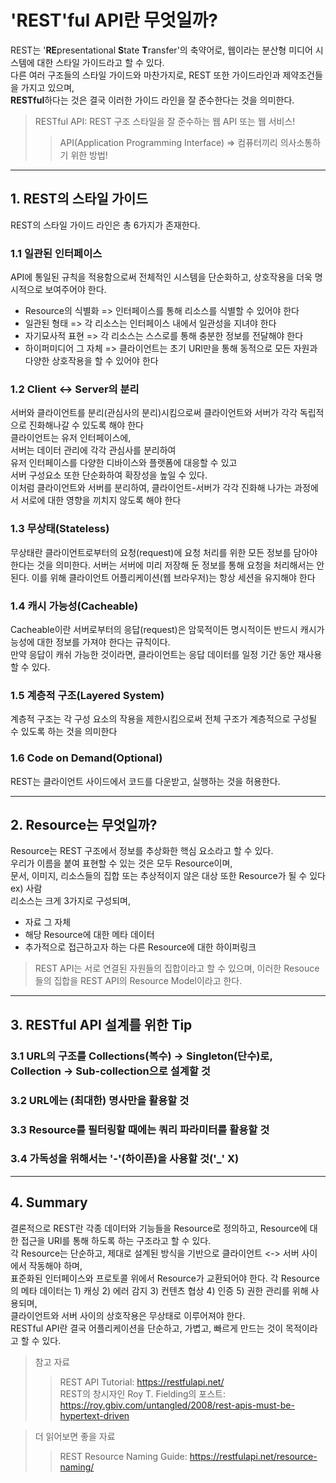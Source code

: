 # 'REST'ful API란 무엇일까?
REST는 '**RE**presentational **S**tate **T**ransfer'의 축약어로, 웹이라는 분산형 미디어 시스템에 대한 스타일 가이드라고 할 수 있다.   
다른 여러 구조들의 스타일 가이드와 마찬가지로, REST 또한 가이드라인과 제약조건들을 가지고 있으며,   
**RESTful**하다는 것은 결국 이러한 가이드 라인을 잘 준수한다는 것을 의미한다.

> RESTful API: REST 구조 스타일을 잘 준수하는 웹 API 또는 웹 서비스!   
>> API(Application Programming Interface) => 컴퓨터끼리 의사소통하기 위한 방법!
* * *
## 1. REST의 스타일 가이드
REST의 스타일 가이드 라인은 총 6가지가 존재한다.   
### 1.1 일관된 인터페이스
API에 통일된 규칙을 적용함으로써 전체적인 시스템을 단순화하고, 상호작용을 더욱 명시적으로 보여주어야 한다.
* Resource의 식별화 => 인터페이스를 통해 리소스를 식별할 수 있어야 한다
* 일관된 형태 => 각 리소스는 인터페이스 내에서 일관성을 지녀야 한다
* 자기묘사적 표현 => 각 리소스는 스스로를 통해 충분한 정보를 전달해야 한다
* 하이퍼미디어 그 자체 => 클라이언트는 초기 URI만을 통해 동적으로 모든 자원과 다양한 상호작용을 할 수 있어야 한다   
### 1.2 Client <-> Server의 분리   
서버와 클라이언트를 분리(관심사의 분리)시킴으로써 클라이언트와 서버가 각각 독립적으로 진화해나갈 수 있도록 해야 한다   
클라이언트는 유저 인터페이스에,   
서버는 데이터 관리에 각각 관심사를 분리하여   
유저 인터페이스를 다양한 디바이스와 플랫폼에 대응할 수 있고   
서버 구성요소 또한 단순화하여 확장성을 높일 수 있다.   
이처럼 클라이언트와 서버를 분리하여, 클라이언트-서버가 각각 진화해 나가는 과정에서 서로에 대한 영향을 끼치지 않도록 해야 한다   
### 1.3 무상태(Stateless)
무상태란 클라이언트로부터의 요청(request)에 요청 처리를 위한 모든 정보를 담아야 한다는 것을 의미한다.
서버는 서버에 미리 저장해 둔 정보를 통해 요청을 처리해서는 안된다.
이를 위해 클라이언트 어플리케이션(웹 브라우저)는 항상 세션을 유지해야 한다   
### 1.4 캐시 가능성(Cacheable)
Cacheable이란 서버로부터의 응답(request)은 암묵적이든 명시적이든 반드시 캐시가능성에 대한 정보를 가져야 한다는 규칙이다.   
만약 응답이 캐쉬 가능한 것이라면, 클라이언트는 응답 데이터를 일정 기간 동안 재사용할 수 있다.   
### 1.5 계층적 구조(Layered System)   
계층적 구조는 각 구성 요소의 작용을 제한시킴으로써 전체 구조가 계층적으로 구성될 수 있도록 하는 것을 의미한다   
### 1.6 Code on Demand(Optional)
REST는 클라이언트 사이드에서 코드를 다운받고, 실행하는 것을 허용한다.
* * *
## 2. Resource는 무엇일까?
Resource는 REST 구조에서 정보를 추상화한 핵심 요소라고 할 수 있다.   
우리가 이름을 붙여 표현할 수 있는 것은 모두 Resource이며,   
문서, 이미지, 리소스들의 집합 또는 추상적이지 않은 대상 또한 Resource가 될 수 있다 ex) 사람   
리소스는 크게 3가지로 구성되며,
* 자료 그 자체
* 해당 Resource에 대한 메타 데이터
* 추가적으로 접근하고자 하는 다른 Resource에 대한 하이퍼링크
> REST API는 서로 연결된 자원들의 집합이라고 할 수 있으며, 이러한 Resouce들의 집합을 REST API의 Resource Model이라고 한다.
* * *
## 3. RESTful API 설계를 위한 Tip
### 3.1 URL의 구조를 Collections(복수) -> Singleton(단수)로, Collection -> Sub-collection으로 설계할 것
### 3.2 URL에는 (최대한) 명사만을 활용할 것
### 3.3 Resource를 필터링할 때에는 쿼리 파라미터를 활용할 것
### 3.4 가독성을 위해서는 '-'(하이픈)을 사용할 것('_' X)

***
## 4. Summary
결론적으로 REST란 각종 데이터와 기능들을 Resource로 정의하고, Resource에 대한 접근을 URI를 통해 하도록 하는 구조라고 할 수 있다.   
각 Resource는 단순하고, 제대로 설계된 방식을 기반으로 클라이언트 <-> 서버 사이에서 작동해야 하며,   
표준화된 인터페이스와 프로토콜 위에서 Resource가 교환되어야 한다.
각 Resource의 메타 데이터는 1) 캐싱 2) 에러 감지 3) 컨텐츠 협상 4) 인증 5) 권한 관리를 위해 사용되며,   
클라이언트와 서버 사이의 상호작용은 무상태로 이루어져야 한다.  
RESTful API란 결국 어플리케이션을 단순하고, 가볍고, 빠르게 만드는 것이 목적이라고 할 수 있다.



> 참고 자료
>> REST API Tutorial: https://restfulapi.net/   
>> REST의 창시자인 Roy T. Fielding의 포스트: https://roy.gbiv.com/untangled/2008/rest-apis-must-be-hypertext-driven

> 더 읽어보면 좋을 자료
>> REST Resource Naming Guide: https://restfulapi.net/resource-naming/   
